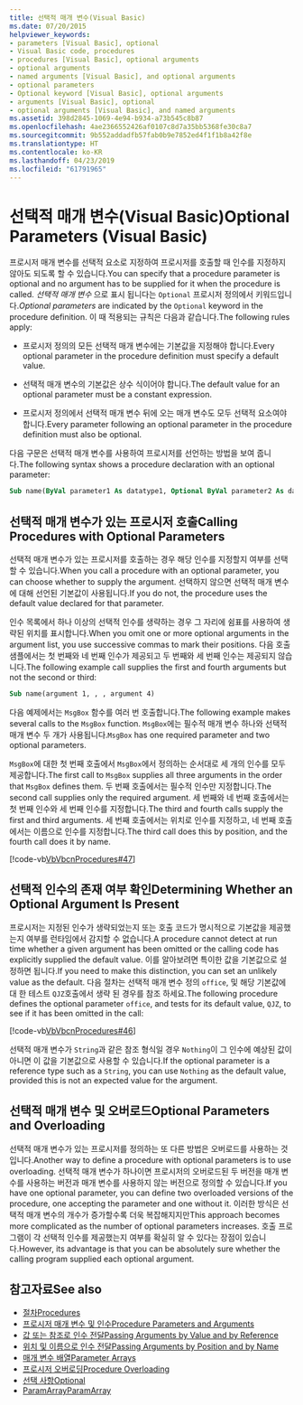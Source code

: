 ```yaml
---
title: 선택적 매개 변수(Visual Basic)
ms.date: 07/20/2015
helpviewer_keywords:
- parameters [Visual Basic], optional
- Visual Basic code, procedures
- procedures [Visual Basic], optional arguments
- optional arguments
- named arguments [Visual Basic], and optional arguments
- optional parameters
- Optional keyword [Visual Basic], optional arguments
- arguments [Visual Basic], optional
- optional arguments [Visual Basic], and named arguments
ms.assetid: 398d2845-1069-4e94-b934-a73b545c8b87
ms.openlocfilehash: 4ae2366552426af0107c8d7a35bb5368fe30c8a7
ms.sourcegitcommit: 9b552addadfb57fab0b9e7852ed4f1f1b8a42f8e
ms.translationtype: HT
ms.contentlocale: ko-KR
ms.lasthandoff: 04/23/2019
ms.locfileid: "61791965"
---
```

# <a name="optional-parameters-visual-basic"></a><span data-ttu-id="e8068-102">선택적 매개 변수(Visual Basic)</span><span class="sxs-lookup"><span data-stu-id="e8068-102">Optional Parameters (Visual Basic)</span></span>
<span data-ttu-id="e8068-103">프로시저 매개 변수를 선택적 요소로 지정하여 프로시저를 호출할 때 인수를 지정하지 않아도 되도록 할 수 있습니다.</span><span class="sxs-lookup"><span data-stu-id="e8068-103">You can specify that a procedure parameter is optional and no argument has to be supplied for it when the procedure is called.</span></span> <span data-ttu-id="e8068-104">*선택적 매개 변수* 으로 표시 됩니다는 `Optional` 프로시저 정의에서 키워드입니다.</span><span class="sxs-lookup"><span data-stu-id="e8068-104">*Optional parameters* are indicated by the `Optional` keyword in the procedure definition.</span></span> <span data-ttu-id="e8068-105">이 때 적용되는 규칙은 다음과 같습니다.</span><span class="sxs-lookup"><span data-stu-id="e8068-105">The following rules apply:</span></span>  
  
- <span data-ttu-id="e8068-106">프로시저 정의의 모든 선택적 매개 변수에는 기본값을 지정해야 합니다.</span><span class="sxs-lookup"><span data-stu-id="e8068-106">Every optional parameter in the procedure definition must specify a default value.</span></span>  
  
- <span data-ttu-id="e8068-107">선택적 매개 변수의 기본값은 상수 식이어야 합니다.</span><span class="sxs-lookup"><span data-stu-id="e8068-107">The default value for an optional parameter must be a constant expression.</span></span>  
  
- <span data-ttu-id="e8068-108">프로시저 정의에서 선택적 매개 변수 뒤에 오는 매개 변수도 모두 선택적 요소여야 합니다.</span><span class="sxs-lookup"><span data-stu-id="e8068-108">Every parameter following an optional parameter in the procedure definition must also be optional.</span></span>  
  
 <span data-ttu-id="e8068-109">다음 구문은 선택적 매개 변수를 사용하여 프로시저를 선언하는 방법을 보여 줍니다.</span><span class="sxs-lookup"><span data-stu-id="e8068-109">The following syntax shows a procedure declaration with an optional parameter:</span></span>  
  
```vb  
Sub name(ByVal parameter1 As datatype1, Optional ByVal parameter2 As datatype2 = defaultvalue)  
```  
  
## <a name="calling-procedures-with-optional-parameters"></a><span data-ttu-id="e8068-110">선택적 매개 변수가 있는 프로시저 호출</span><span class="sxs-lookup"><span data-stu-id="e8068-110">Calling Procedures with Optional Parameters</span></span>  
 <span data-ttu-id="e8068-111">선택적 매개 변수가 있는 프로시저를 호출하는 경우 해당 인수를 지정할지 여부를 선택할 수 있습니다.</span><span class="sxs-lookup"><span data-stu-id="e8068-111">When you call a procedure with an optional parameter, you can choose whether to supply the argument.</span></span> <span data-ttu-id="e8068-112">선택하지 않으면 선택적 매개 변수에 대해 선언된 기본값이 사용됩니다.</span><span class="sxs-lookup"><span data-stu-id="e8068-112">If you do not, the procedure uses the default value declared for that parameter.</span></span>  
  
 <span data-ttu-id="e8068-113">인수 목록에서 하나 이상의 선택적 인수를 생략하는 경우 그 자리에 쉼표를 사용하여 생략된 위치를 표시합니다.</span><span class="sxs-lookup"><span data-stu-id="e8068-113">When you omit one or more optional arguments in the argument list, you use successive commas to mark their positions.</span></span> <span data-ttu-id="e8068-114">다음 호출 샘플에서는 첫 번째와 네 번째 인수가 제공되고 두 번째와 세 번째 인수는 제공되지 않습니다.</span><span class="sxs-lookup"><span data-stu-id="e8068-114">The following example call supplies the first and fourth arguments but not the second or third:</span></span>  
  
```vb  
Sub name(argument 1, , , argument 4)  
```  
  
 <span data-ttu-id="e8068-115">다음 예제에서는 `MsgBox` 함수를 여러 번 호출합니다.</span><span class="sxs-lookup"><span data-stu-id="e8068-115">The following example makes several calls to the `MsgBox` function.</span></span> <span data-ttu-id="e8068-116">`MsgBox`에는 필수적 매개 변수 하나와 선택적 매개 변수 두 개가 사용됩니다.</span><span class="sxs-lookup"><span data-stu-id="e8068-116">`MsgBox` has one required parameter and two optional parameters.</span></span>  
  
 <span data-ttu-id="e8068-117">`MsgBox`에 대한 첫 번째 호출에서 `MsgBox`에서 정의하는 순서대로 세 개의 인수를 모두 제공합니다.</span><span class="sxs-lookup"><span data-stu-id="e8068-117">The first call to `MsgBox` supplies all three arguments in the order that `MsgBox` defines them.</span></span> <span data-ttu-id="e8068-118">두 번째 호출에서는 필수적 인수만 지정합니다.</span><span class="sxs-lookup"><span data-stu-id="e8068-118">The second call supplies only the required argument.</span></span> <span data-ttu-id="e8068-119">세 번째와 네 번째 호출에서는 첫 번째 인수와 세 번째 인수를 지정합니다.</span><span class="sxs-lookup"><span data-stu-id="e8068-119">The third and fourth calls supply the first and third arguments.</span></span> <span data-ttu-id="e8068-120">세 번째 호출에서는 위치로 인수를 지정하고, 네 번째 호출에서는 이름으로 인수를 지정합니다.</span><span class="sxs-lookup"><span data-stu-id="e8068-120">The third call does this by position, and the fourth call does it by name.</span></span>  
  
 [!code-vb[VbVbcnProcedures#47](~/samples/snippets/visualbasic/VS_Snippets_VBCSharp/VbVbcnProcedures/VB/Class1.vb#47)]  
  
## <a name="determining-whether-an-optional-argument-is-present"></a><span data-ttu-id="e8068-121">선택적 인수의 존재 여부 확인</span><span class="sxs-lookup"><span data-stu-id="e8068-121">Determining Whether an Optional Argument Is Present</span></span>  
 <span data-ttu-id="e8068-122">프로시저는 지정된 인수가 생략되었는지 또는 호출 코드가 명시적으로 기본값을 제공했는지 여부를 런타임에서 감지할 수 없습니다.</span><span class="sxs-lookup"><span data-stu-id="e8068-122">A procedure cannot detect at run time whether a given argument has been omitted or the calling code has explicitly supplied the default value.</span></span> <span data-ttu-id="e8068-123">이를 알아보려면 특이한 값을 기본값으로 설정하면 됩니다.</span><span class="sxs-lookup"><span data-stu-id="e8068-123">If you need to make this distinction, you can set an unlikely value as the default.</span></span> <span data-ttu-id="e8068-124">다음 절차는 선택적 매개 변수 정의 `office`, 및 해당 기본값에 대 한 테스트 `QJZ`호출에서 생략 된 경우를 참조 하세요.</span><span class="sxs-lookup"><span data-stu-id="e8068-124">The following procedure defines the optional parameter `office`, and tests for its default value, `QJZ`, to see if it has been omitted in the call:</span></span>  
  
 [!code-vb[VbVbcnProcedures#46](~/samples/snippets/visualbasic/VS_Snippets_VBCSharp/VbVbcnProcedures/VB/Class1.vb#46)]  
  
 <span data-ttu-id="e8068-125">선택적 매개 변수가 `String`과 같은 참조 형식일 경우 `Nothing`이 그 인수에 예상된 값이 아니면 이 값을 기본값으로 사용할 수 있습니다.</span><span class="sxs-lookup"><span data-stu-id="e8068-125">If the optional parameter is a reference type such as a `String`, you can use `Nothing` as the default value, provided this is not an expected value for the argument.</span></span>  
  
## <a name="optional-parameters-and-overloading"></a><span data-ttu-id="e8068-126">선택적 매개 변수 및 오버로드</span><span class="sxs-lookup"><span data-stu-id="e8068-126">Optional Parameters and Overloading</span></span>  
 <span data-ttu-id="e8068-127">선택적 매개 변수가 있는 프로시저를 정의하는 또 다른 방법은 오버로드를 사용하는 것입니다.</span><span class="sxs-lookup"><span data-stu-id="e8068-127">Another way to define a procedure with optional parameters is to use overloading.</span></span> <span data-ttu-id="e8068-128">선택적 매개 변수가 하나이면 프로시저의 오버로드된 두 버전을 매개 변수를 사용하는 버전과 매개 변수를 사용하지 않는 버전으로 정의할 수 있습니다.</span><span class="sxs-lookup"><span data-stu-id="e8068-128">If you have one optional parameter, you can define two overloaded versions of the procedure, one accepting the parameter and one without it.</span></span> <span data-ttu-id="e8068-129">이러한 방식은 선택적 매개 변수의 개수가 증가할수록 더욱 복잡해지지만</span><span class="sxs-lookup"><span data-stu-id="e8068-129">This approach becomes more complicated as the number of optional parameters increases.</span></span> <span data-ttu-id="e8068-130">호출 프로그램이 각 선택적 인수를 제공했는지 여부를 확실히 알 수 있다는 장점이 있습니다.</span><span class="sxs-lookup"><span data-stu-id="e8068-130">However, its advantage is that you can be absolutely sure whether the calling program supplied each optional argument.</span></span>  
  
## <a name="see-also"></a><span data-ttu-id="e8068-131">참고자료</span><span class="sxs-lookup"><span data-stu-id="e8068-131">See also</span></span>

- [<span data-ttu-id="e8068-132">절차</span><span class="sxs-lookup"><span data-stu-id="e8068-132">Procedures</span></span>](./index.md)
- [<span data-ttu-id="e8068-133">프로시저 매개 변수 및 인수</span><span class="sxs-lookup"><span data-stu-id="e8068-133">Procedure Parameters and Arguments</span></span>](./procedure-parameters-and-arguments.md)
- [<span data-ttu-id="e8068-134">값 또는 참조로 인수 전달</span><span class="sxs-lookup"><span data-stu-id="e8068-134">Passing Arguments by Value and by Reference</span></span>](./passing-arguments-by-value-and-by-reference.md)
- [<span data-ttu-id="e8068-135">위치 및 이름으로 인수 전달</span><span class="sxs-lookup"><span data-stu-id="e8068-135">Passing Arguments by Position and by Name</span></span>](./passing-arguments-by-position-and-by-name.md)
- [<span data-ttu-id="e8068-136">매개 변수 배열</span><span class="sxs-lookup"><span data-stu-id="e8068-136">Parameter Arrays</span></span>](./parameter-arrays.md)
- [<span data-ttu-id="e8068-137">프로시저 오버로딩</span><span class="sxs-lookup"><span data-stu-id="e8068-137">Procedure Overloading</span></span>](./procedure-overloading.md)
- [<span data-ttu-id="e8068-138">선택 사항</span><span class="sxs-lookup"><span data-stu-id="e8068-138">Optional</span></span>](../../../../visual-basic/language-reference/modifiers/optional.md)
- [<span data-ttu-id="e8068-139">ParamArray</span><span class="sxs-lookup"><span data-stu-id="e8068-139">ParamArray</span></span>](../../../../visual-basic/language-reference/modifiers/paramarray.md)
